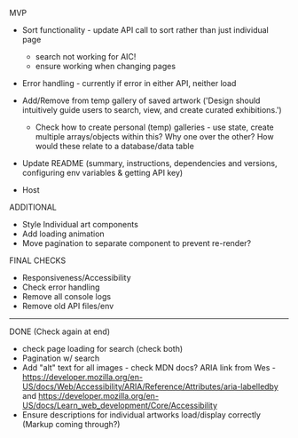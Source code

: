 MVP

- Sort functionality - update API call to sort rather than just individual page
  - search not working for AIC!
  - ensure working when changing pages

- Error handling - currently if error in either API, neither load

- Add/Remove from temp gallery of saved artwork ('Design should intuitively guide users to search, view, and create curated exhibitions.')

  - Check how to create personal (temp) galleries - use state, create multiple arrays/objects within this? Why one over the other? How would these relate to a database/data table

- Update README (summary, instructions, dependencies and versions, configuring env variables & getting API key)
- Host

ADDITIONAL

- Style Individual art components
- Add loading animation
- Move pagination to separate component to prevent re-render?

FINAL CHECKS

- Responsiveness/Accessibility
- Check error handling
- Remove all console logs
- Remove old API files/env

---

DONE (Check again at end)

- check page loading for search (check both)
- Pagination w/ search
- Add "alt" text for all images - check MDN docs? ARIA link from Wes - https://developer.mozilla.org/en-US/docs/Web/Accessibility/ARIA/Reference/Attributes/aria-labelledby
  and https://developer.mozilla.org/en-US/docs/Learn_web_development/Core/Accessibility
- Ensure descriptions for individual artworks load/display correctly (Markup coming through?)
